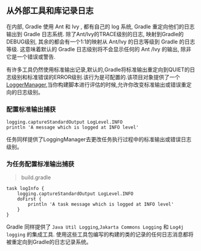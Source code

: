 ## 从外部工具和库记录日志

在内部, Gradle 使用 Ant 和 lvy , 都有自己的 log 系统, Gradle 重定向他们的日志输出到 Gradle 日志系统. 除了Ant/lvy的TRACE级别的日志, 映射到Gradle的DEBUG级别, 其余的都会有一个1:1的映射从 Ant/lvy 的日志等级到 Gradle 的日志等级. 这意味着默认的 Gradle 日志级别将不会显示任何的 Ant /lvy 的输出, 除非它是一个错误或警告.

有许多工具仍然使用标准输出记录,默认的,Gradle将标准输出重定向到QUIET的日志级别和标准错误的ERROR级别.该行为是可配置的.该项目对象提供了一个[LoggerManager](https://docs.gradle.org/current/javadoc/org/gradle/api/logging/LoggingManager.html),当你构建脚本进行评估的时候,允许你改变标准输出或错误重定向的日志级别。

### 配置标准输出捕获

```
logging.captureStandardOutput LogLevel.INFO
println 'A message which is logged at INFO level'

```

任务同样提供了LoggingManager去更改任务执行过程中的标准输出或错误日志级别。

### 为任务配置标准输出捕获

> build.gradle

```
task logInfo {
    logging.captureStandardOutput LogLevel.INFO
    doFirst {
        println 'A task message which is logged at INFO level'
    }
}

```

Gradle 同样提供了 `Java Util Logging`,`Jakarta Commons Logging` 和 `Log4j logging` 的集成工具.
使用这些工具包编写的构建的类的记录的任何日志消息都将被重定向到Gradle的日志记录系统。

